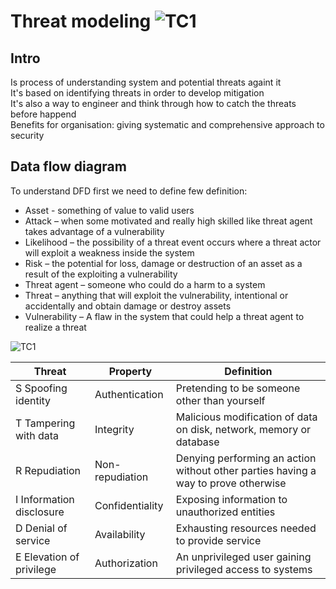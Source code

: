  # Threat modeling ![TC1](https://i.ibb.co/MNGzWsY/tc1-logo.png) 
## Intro
Is process of understanding system and potential threats againt it  
It's based on identifying threats in order to develop mitigation   
It's also a way to engineer and think through how to catch the threats before happend  
Benefits for organisation: giving systematic and comprehensive approach to security
## Data flow diagram
To understand DFD first we need to define few definition:

- Asset - something of value to valid users
- Attack – when some motivated and really high skilled like  threat agent takes advantage of a vulnerability
- Likelihood – the possibility of a threat event occurs where a threat actor will exploit a weakness inside the system
- Risk – the potential for loss, damage or destruction of an asset as a result of the exploiting a vulnerability
- Threat agent – someone who could do a harm to a system
- Threat – anything that will exploit the vulnerability, intentional or accidentally and obtain damage or destroy assets
- Vulnerability – A flaw in the system that could  help a threat agent to realize a threat  

![TC1](https://i.ibb.co/Mnbnz5Y/threat-modeling-v2-1.png)

Threat | Property | Definition
------ |  ------- | -----------
S 	Spoofing identity | Authentication | Pretending to be someone other than yourself
T 	Tampering with data 	| Integrity | Malicious modification of data on disk, network, memory or database
R 	Repudiation | Non-repudiation | Denying performing an action without other parties having a way to prove otherwise
I 	Information disclosure | Confidentiality | Exposing information to unauthorized entities
D 	Denial of service | Availability | Exhausting resources needed to provide service
E 	Elevation of privilege | Authorization | An unprivileged user gaining privileged access to systems
